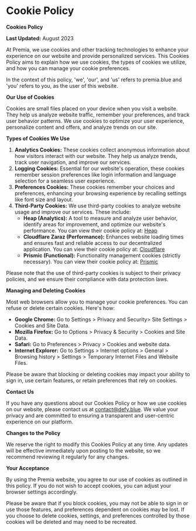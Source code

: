 # Cookie Policy

**Cookies Policy**

**Last Updated:** August 2023

At Premia, we use cookies and other tracking technologies to enhance your experience on our website and provide personalized services. This Cookies Policy aims to explain how we use cookies, the types of cookies we utilize, and how you can manage your cookie preferences.

In the context of this policy, 'we', 'our', and 'us' refers to premia.blue and 'you' refers to you, as the user of this website.

**Our Use of Cookies**

Cookies are small files placed on your device when you visit a website. They help us analyze website traffic, remember your preferences, and track user behavior patterns. We use cookies to optimize your user experience, personalize content and offers, and analyze trends on our site.

**Types of Cookies We Use**

1. **Analytics Cookies:** These cookies collect anonymous information about how visitors interact with our website. They help us analyze trends, track user navigation, and improve our services.
2. **Logging Cookies:** Essential for our website's operation, these cookies remember session preferences like login information and language selection for a seamless user experience.
3. **Preferences Cookies:** These cookies remember your choices and preferences, enhancing your browsing experience by recalling settings like font size and layout.
4. **Third-Party Cookies:** We use third-party cookies to analyze website usage and improve our services. These include:
   * **Heap (Analytics):** A tool to measure and analyze user behavior, identify areas for improvement, and optimize our website's performance.  You can view their cookie policy at: [Heap](https://help.heap.io/data-privacy/industry-updates/heap-and-third-party-cookies/)
   * **Cloudflare Zaraz (Performance):** Enhances website loading times and ensures fast and reliable access to our decentralized application.  You can view their cookie policy at: [Cloudflare](https://www.cloudflare.com/cookie-policy)
   * **Prismic (Functional):** Functionality management cookies (strictly necessary). You can view their cookie policy at: [Prismic](https://prismic.io/legal/cookie-policy)

Please note that the use of third-party cookies is subject to their privacy policies, and we ensure their compliance with data protection laws.

**Managing and Deleting Cookies**

Most web browsers allow you to manage your cookie preferences. You can refuse or delete certain cookies. Here's how:

* **Google Chrome:** Go to Settings > Privacy and Security> Site Settings > Cookies and Site Data.
* **Mozilla Firefox:** Go to Options > Privacy & Security > Cookies and Site Data.
* **Safari:** Go to Preferences > Privacy > Cookies and website data.
* **Internet Explorer:** Go to Settings > Internet options > General > Browsing history > Settings > Temporary Internet Files and Website Files.

Please be aware that blocking or deleting cookies may impact your ability to sign in, use certain features, or retain preferences that rely on cookies.

**Contact Us**

If you have any questions about our Cookies Policy or how we use cookies on our website, please contact us at [contact@defy.blue](mailto:contact@defy.blue). We value your privacy and are committed to ensuring a transparent and user-centric experience on our platform.

**Changes to the Policy**

We reserve the right to modify this Cookies Policy at any time. Any updates will be effective immediately upon posting to the website, so we recommend reviewing it regularly for any changes.

**Your Acceptance**

By using the Premia website, you agree to our use of cookies as outlined in this policy. If you do not wish to accept cookies, you can adjust your browser settings accordingly.

Please be aware that if you block cookies, you may not be able to sign in or use those features, and preferences dependent on cookies may be lost. If you choose to delete cookies, settings, and preferences controlled by those cookies will be deleted and may need to be recreated.
